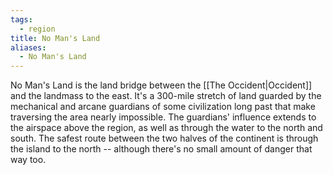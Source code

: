 ```yaml
---
tags:
  - region
title: No Man's Land
aliases:
  - No Man's Land
---
```


No Man's Land is the land bridge between the [[The Occident|Occident]] and the landmass to the east. It's a 300-mile stretch of land guarded by the mechanical and arcane guardians of some civilization long past that make traversing the area nearly impossible. The guardians' influence extends to the airspace above the region, as well as through the water to the north and south. The safest route between the two halves of the continent is through the island to the north -- although there's no small amount of danger that way too.